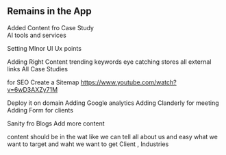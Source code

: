 ## Remains in the App 

Added Content fro Case Study  
AI tools and services 

Setting MInor UI Ux points 

Adding Right Content 
trending keywords 
eye catching stores 
all external links 
All Case Studies 

for SEO 
Create a Sitemap
https://www.youtube.com/watch?v=6wD3AXZy71M

Deploy it on domain 
Adding Google analytics 
Adding Clanderly for meeting 
Adding Form for clients 



Sanity fro Blogs 
Add more content 

content should be in the wat like we can tell all about us and easy what we want to target and waht we want to get Client , Industries 
